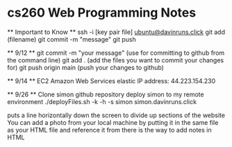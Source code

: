 
# cs260 Web Programming Notes

** Important to Know **
ssh -i [key pair file] ubuntu@davinruns.click
git add (filename)
git commit -m "message"
git push

** 9/12 **
git commit -m "your message" (use for committing to github from the command line)
git add . (add the files you want to commit your changes for)
git push origin main (push your changes to github)

** 9/14 **
EC2 Amazon Web Services
elastic IP address: 44.223.154.230

** 9/26 **
Clone simon github repository 
deploy simon to my remote environment ./deployFiles.sh -k <yourpemkey> -h <yourdomain> -s simon
simon.davinruns.click

<div> puts a line horizontally down the screen to divide up sections of the website
You can add a photo from your local machine by putting it in the same file as your HTML file and reference it from there
<! -- words --> is the way to add notes in HTML

